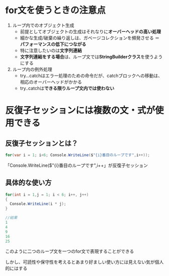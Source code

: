 # for文を使うときの注意点

1. ループ内でのオブジェクト生成
   - 前提としてオブジェクトの生成はそれなりに**オーバーヘッドの高い処理**
   - 細かな生成/破棄の繰り返しは、ガベージコレクションを頻発させる ＝　**パフォーマンスの低下につながる**
   - 特に注意したいのは**文字列連結**
   - **文字列連結をする場合**は、ループ文では**StringBuilderクラス**を使うようにする
2. ループ内の例外処理
   - try…catchはエラー処理のための命令だが、catchブロックへの移動は、相応のオーバーヘッドがかかる
   - try..catchは**できる限りループ文内では使わない**

# 反復子セッションには複数の文・式が使用できる

## 反復子セッションとは？

```c#
for(var i = 1; i<6; Console.WriteLine($"{i}番目のループです",i++));
```

「Console.WriteLine($"{i}番目のループです",i++」が反復子セッション

## 具体的な使い方

```c#
for(int i = 1,j = 1; i < 6; i++, j++)
{
  Console.WriteLine(i * j);
}

//結果
1
4
9
16
25
```

このように二つのループ文を一つのfor文で表現することができる

しかし、可読性や保守性を考えるとあまり好ましい使い方には見えない気が個人的にはする
